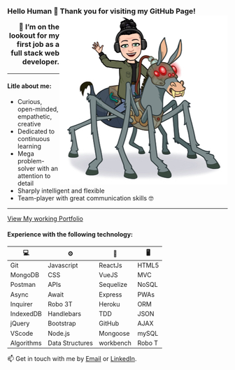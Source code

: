 ### Hello Human 👋 Thank you for visiting my GitHub Page! <a><img align="right" src="https://github.com/Q118/q118/blob/master/cartonn.jpg"></a><p align="right">🤔 I’m on the lookout for my first job as a full stack web developer. <p>

------
#### Litle about me:
* Curious, open-minded, empathetic, creative
* Dedicated to continuous learning
* Mega problem-solver with an attention to detail
* Sharply intelligent and flexible 
* Team-player with great communication skills 🤓 
------


[View My working Portfolio](https://q118.github.io/shelby.anne/)


#### Experience with the following technology:
💻 | ⚙️	 | 🧰 | 🖥️
------------ | ------------- | ------------- | -------------
Git|Javascript|ReactJs|HTML5
MongoDB|CSS|VueJS|MVC
Postman|APIs|Sequelize|NoSQL
Async|Await|Express|PWAs
Inquirer|Robo 3T|Heroku|ORM
IndexedDB|Handlebars|TDD|JSON
jQuery|Bootstrap|GitHub|AJAX
VScode|Node.js|Mongoose|mySQL
Algorithms|Data Structures|workbench|Robo T




📫 Get in touch with me by [Email](mailto:shelbyfish91@gmail.com) or [LinkedIn](https://www.linkedin.com/in/shelby-anne-bb84131a4/).


